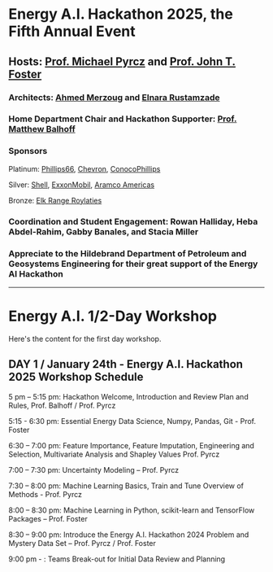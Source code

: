 # Energy A.I. Hackathon 2025, the Fifth Annual Event

## Hosts: [Prof. Michael Pyrcz](https://twitter.com/GeostatsGuy) and [Prof. John T. Foster](https://twitter.com/johntfoster)

### Architects: [Ahmed Merzoug](https://www.linkedin.com/in/ahmed-merzoug/) and [Elnara Rustamzade](https://www.linkedin.com/in/elnara-rustamzade-779396162/)

### Home Department Chair and Hackathon Supporter: [Prof. Matthew Balhoff](https://www.linkedin.com/in/matthew-balhoff-4297b247/)

### Sponsors 

Platinum:
[Phillips66](https://www.phillips66.com/), [Chevron](https://www.chevron.com), [ConocoPhillips](https://www.conocophillips.com/)

Silver:
[Shell](https://www.shell.us/), [ExxonMobil](https://corporate.exxonmobil.com/), [Aramco Americas](https://americas.aramco.com/en)

Bronze:
[Elk Range Roylaties]()

### Coordination and Student Engagement: Rowan Halliday, Heba Abdel-Rahim, Gabby Banales, and Stacia Miller

### Appreciate to the Hildebrand Department of Petroleum and Geosystems Engineering for their great support of the Energy AI Hackathon 
___

# Energy A.I. 1/2-Day Workshop

Here's the content for the first day workshop.

## **DAY 1 / January 24th - Energy A.I. Hackathon 2025 Workshop Schedule**

5 pm – 5:15 pm: Hackathon Welcome, Introduction and Review Plan and Rules, Prof. Balhoff / Prof. Pyrcz

5:15 - 6:30 pm: Essential Energy Data Science, Numpy, Pandas, Git - Prof. Foster

6:30 – 7:00 pm: Feature Importance, Feature Imputation, Engineering and Selection, Multivariate Analysis and Shapley Values
Prof. Pyrcz

7:00 – 7:30 pm: Uncertainty Modeling – Prof. Pyrcz

7:30 – 8:00 pm: Machine Learning Basics, Train and Tune Overview of Methods - Prof. Pyrcz

8:00 – 8:30 pm: Machine Learning in Python, scikit-learn and TensorFlow Packages – Prof. Foster

8:30 – 9:00 pm: Introduce the Energy A.I. Hackathon 2024 Problem and Mystery Data Set – Prof. Pyrcz / Prof. Foster

9:00 pm - : Teams Break-out for Initial Data Review and Planning
